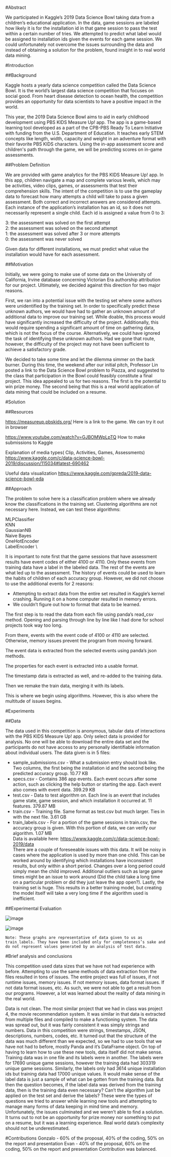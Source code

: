 #Abstract

We participated in Kaggle’s 2019 Data Science Bowl taking data from a children’s educational application. In the data, game sessions are labeled how likely it is for the installation id in that game session to pass the test within a certain number of tries. We attempted to predict what label would be assigned to installation ids given the events for each game session. We could unfortunately not overcome the issues surrounding the data and instead of obtaining a solution for the problem, found insight in to real world data mining. 

#Introduction

##Background
	
Kaggle hosts a yearly data science competition called the Data Science Bowl. It is the world’s largest data science competition that focuses on social good. From heart disease detection to ocean health, the competition provides an opportunity for data scientists to have a positive impact in the world.

This year, the 2019 Data Science Bowl aims to aid in early childhood development using PBS KIDS Measure Up! app. The app is a game-based learning tool developed as a part of the CPB-PBS Ready To Learn Initiative with funding from the U.S. Department of Education. It teaches early STEM concepts like length, width, capacity and weight in an adventure format with their favorite PBS KIDS characters. Using the in-app assessment score and children's path through the game, we will be predicting scores on in-game assessments.

##Problem Definition

We are provided with game analytics for the PBS KIDS Measure Up! app. In this app, children navigate a map and complete various levels, which may be activities, video clips, games, or assessments that test their comprehension skills. The intent of the competition is to use the gameplay data to forecast how many attempts a child will take to pass a given assessment. Both correct and incorrect answers are considered attempts. Each instance of the application’s installation has an id, so it does not necessarily represent a single child. Each id is assigned a value from 0 to 3:

3: the assessment was solved on the first attempt  
2: the assessment was solved on the second attempt  
1: the assessment was solved after 3 or more attempts  
0: the assessment was never solved  

Given data for different installations, we must predict what value the installation would have for each assessment. 

##Motivation

Initially, we were going to make use of some data on the University of California, Irvine database concerning Victorian Era authorship attribution for our project. Ultimately, we decided against this direction for two major reasons. 

First, we ran into a potential issue with the testing set where some authors were unidentified by the training set. In order to specifically predict these unknown authors, we would have had to gather an unknown amount of additional data to improve our training set. While doable, this process would have significantly increased the difficulty of the project. Additionally, this would require spending a significant amount of time on gathering data, which is not the focus of the course. Alternatively, we could have ignored the task of identifying these unknown authors. Had we gone that route, however, the difficulty of the project may not have been sufficient to achieve a satisfactory grade.

We decided to take some time and let the dilemma simmer on the back burner. During this time, the weekend after our initial pitch, Professor Lin posted a link to the Data Science Bowl problem to Piazza, and suggested to the class that participation in the Bowl could feasibly constitute a final project. This idea appealed to us for two reasons. The first is the potential to win prize money. The second being that this is a real world application of data mining that could be included on a resume. 


#Solution

##Resources

https://measureup.pbskids.org/ Here is a link to the game. We can try it out in browser

https://www.youtube.com/watch?v=GJBOMWpLpTQ How to make submissions to Kaggle

Explanation of media types( Clip, Activities, Games, Assessments) https://www.kaggle.com/c/data-science-bowl-2019/discussion/115034#latest-690462

Useful data visualization https://www.kaggle.com/gpreda/2019-data-science-bowl-eda

##Approach

The problem to solve here is a classification problem where we already know the classifications in the training set. Clustering algorithms are not necessary here. Instead, we can test these algorithms:

MLPClassifier  \
KNN  \
GaussianNB  \
Naive Bayes  \
OneHotEncoder  \
LabelEncoder  \

It is important to note first that the game sessions that have assessment results have event codes of either 4100 or 4110. Only these events from training data have a label in the labeled data. The rest of the events are what led up to the assessment. The history of events could be used to learn the habits of children of each accuracy group. However, we did not choose to use the additional events for 2 reasons:  
- Attempting to extract data from the entire set resulted in Kaggle’s kernel crashing. Running it on a home computer resulted in memory errors.  
- We couldn’t figure out how to format that data to be learned.

The first step is to read the data from each file using panda’s read_csv method. Opening and parsing through line by line like I had done for school projects took way too long.

From there, events with the event code of 4100 or 4110 are selected. Otherwise, memory issues prevent the program from moving forward. 

The event data is extracted from the selected events using panda’s json methods.

The properties for each event is extracted into a usable format. 

The timestamp data is extracted as well, and re-added to the training data.

Then we remake the train data, merging it with its labels.

This is where we begin using algorithms. However, this is also where the multitude of issues begins. 

#Experiments

##Data

The data used in this competition is anonymous, tabular data of interactions with the PBS KIDS Measure Up! app. Only select data is provided for analysis. No one will be able to download the entire data set and the participants do not have access to any personally identifiable information about individual users. The data given is in 5 files:  
- sample_submissions.csv - What a submission entry should look like. Two columns, the first being the installation id and the second being the predicted accuracy group. 10.77 KB  
- specs.csv - Contains 386 app events. Each event occurs after some action, such as clicking the help button or starting the app. Each event also comes with event data. 399.29 KB  
- test.csv - Data to test algorithm on. Each line is an event that includes game state, game session, and which installation it occurred at. 11 features. 379.87 MB  
- train.csv - Training file. Same format as test.csv but much larger. Ties in with the next file. 3.61 GB  
- train_labels.csv - For a portion of the game sessions in train.csv, the accuracy group is given. With this portion of data, we can verify our algorithm. 1.07 MB  
 Data is available here: https://www.kaggle.com/c/data-science-bowl-2019/data  
There are a couple of foreseeable issues with this data. It will be noisy in cases where the application is used by more than one child. This can be worked around by identifying which installations have inconsistent results, but only within a short period. Changes over a long period could simply mean the child improved. Additional outliers such as large game times might be an issue to work around (Did the child take a long time on a particular problem or did they just leave the app open?). Lastly, the training set is huge. This results in a better training model, but creating the model itself will take a very long time if the algorithm used is inefficient.

##Experimental Evaluation
 
 ![image](https://github.com/gtrivelli/2019-Kaggle/assets/128346485/61e4109a-9208-480b-8892-c92dd2fe7e5a)

![image](https://github.com/gtrivelli/2019-Kaggle/assets/128346485/455aa732-9430-434f-941a-49403dafe055)

	Note: These graphs are representative of data given to us as train_labels. They have been included only for completeness’s sake and do not represent values generated by an analysis of test data.

#Brief analysis and conclusions

This competition used data sizes that we have not had experience with before. Attempting to use the same methods of data extraction from the files resulted in tons of issues. The entire project was full of issues, if not runtime issues, memory issues. If not memory issues, data format issues. If not data format issues, etc. As such, we were not able to get a result from our programs. However, a lot was learned about the reality of data mining in the real world.

Data is not clean. The most similar project that we had in class was project 4, the movie recommendation system. It was similar in that data is extracted from multiple files and compiled to make a functioning system. The data was spread out, but it was fairly consistent it was simply strings and numbers. Data in this competition were strings, timestamps, JSON, descriptions, numbers, codes, etc. It turned out that the structure of the data was much different than we expected, so we had to use tools that we have not had to before, mostly Panda and it’s DataFrame object. On top of having to learn how to use these new tools, data itself did not make sense. Training data was in one file and its labels were in another. The labels were for 17690 unique game sessions, however the training data had 303319 unique game sessions. Similarly, the labels only had 3614 unique installation ids but training data had 17000 unique values. It would make sense of the label data is just a sample of what can be gotten from the training data. But then the question becomes, if the label data was derived from the training data, then is the training data even necessary? Can’t the algorithm just be applied on the test set and derive the labels? 
These were the types of questions we tried to answer while learning new tools and attempting to manage many forms of data keeping in mind time and memory. Unfortunately, the issues culminated and we weren’t able to find a solution. It turns out to not be an opportunity for prize money nor something to put on a resume, but it was a learning experience. Real world data’s complexity should not be underestimated.

#Contributions
Gonzalo - 60% of the proposal, 40% of the coding, 50% on the report and presentation 
Evan - 40% of the proposal, 60% on the coding, 50% on the report and presentation
Contribution was balanced.
